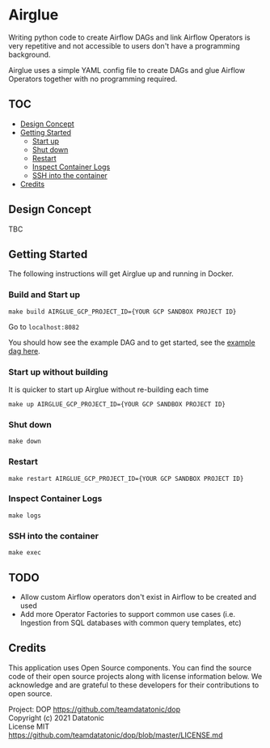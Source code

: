 # Airglue
Writing python code to create Airflow DAGs and link Airflow Operators is very repetitive and not accessible to users don't have a programming background. 

Airglue uses a simple YAML config file to create DAGs and glue Airflow Operators together with no programming required.
## TOC
* [Design Concept](#design-concept)
* [Getting Started](#getting-started)
   * [Start up](#start-up)
   * [Shut down](#shut-down)
   * [Restart](#restart)
   * [Inspect Container Logs](#inspect-container-logs)
   * [SSH into the container](#ssh-into-the-container)
* [Credits](#credits)

## Design Concept
TBC

## Getting Started
The following instructions will get Airglue up and running in Docker.

### Build and Start up
```
make build AIRGLUE_GCP_PROJECT_ID={YOUR GCP SANDBOX PROJECT ID}
```

Go to `localhost:8082`

You should how see the example DAG and to get started, see the [example dag here](airglue/example/example_glue).

### Start up without building
It is quicker to start up Airglue without re-building each time
```
make up AIRGLUE_GCP_PROJECT_ID={YOUR GCP SANDBOX PROJECT ID}
```

### Shut down
```
make down
```

### Restart
```
make restart AIRGLUE_GCP_PROJECT_ID={YOUR GCP SANDBOX PROJECT ID}
```

### Inspect Container Logs
```
make logs
```

### SSH into the container
```
make exec
```

## TODO
- Allow custom Airflow operators don't exist in Airflow to be created and used
- Add more Operator Factories to support common use cases (i.e. Ingestion from SQL databases with common query templates, etc)

## Credits
This application uses Open Source components. You can find the source code of their open source projects along with license information below. We acknowledge and are grateful to these developers for their contributions to open source.

Project: DOP https://github.com/teamdatatonic/dop   
Copyright (c) 2021 Datatonic   
License MIT https://github.com/teamdatatonic/dop/blob/master/LICENSE.md   